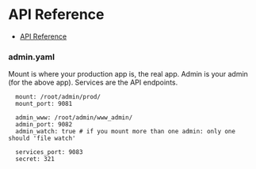 # API Reference

- [API Reference](http://doc.MetaBake.org/api)

### admin.yaml

Mount is where your production app is, the real app.
Admin is your admin (for the above app).
Services are the API endpoints.

      mount: /root/admin/prod/
      mount_port: 9081

      admin_www: /root/admin/www_admin/
      admin_port: 9082
      admin_watch: true # if you mount more than one admin: only one should 'file watch'

      services_port: 9083
      secret: 321




